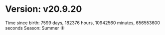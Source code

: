 # Version: v20.9.20
Time since birth: 7599 days, 182376 hours, 10942560 minutes, 656553600 seconds
Season: Summer ☀️
